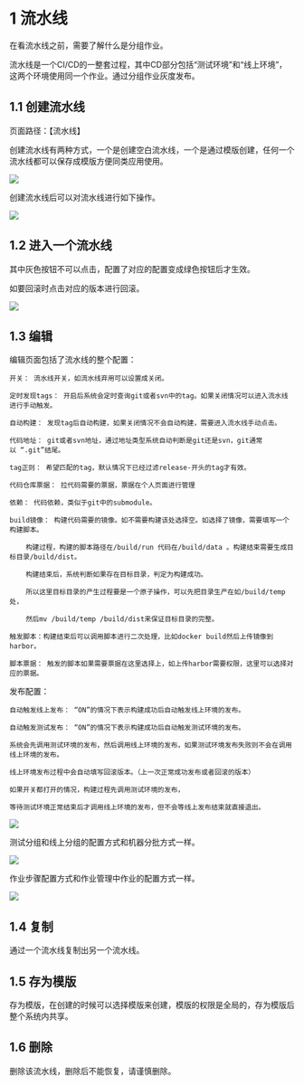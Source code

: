 # 1 流水线

在看流水线之前，需要了解什么是分组作业。

流水线是一个CI/CD的一整套过程，其中CD部分包括“测试环境”和“线上环境”，这两个环境使用同一个作业。通过分组作业灰度发布。

## 1.1 创建流水线

页面路径：【流水线】

创建流水线有两种方式，一个是创建空白流水线，一个是通过模版创建，任何一个流水线都可以保存成模版方便同类应用使用。

![](/attachments/20250706233938_wps91.jpg)

创建流水线后可以对流水线进行如下操作。

![](/attachments/20250706233938_wps92.jpg)

## 1.2 进入一个流水线

其中灰色按钮不可以点击，配置了对应的配置变成绿色按钮后才生效。

如要回滚时点击对应的版本进行回滚。

![](/attachments/20250706233938_wps93.png)

## 1.3 编辑

编辑页面包括了流水线的整个配置：

```
开关： 流水线开关，如流水线弃用可以设置成关闭。

定时发现tags： 开启后系统会定时查询git或者svn中的tag。如果关闭情况可以进入流水线进行手动触发。

自动构建： 发现tag后自动构建，如果关闭情况不会自动构建，需要进入流水线手动点击。

代码地址： git或者svn地址，通过地址类型系统自动判断是git还是svn，git通常以 “.git”结尾。

tag正则： 希望匹配的tag，默认情况下已经过滤release-开头的tag才有效。

代码仓库票据： 拉代码需要的票据，票据在个人页面进行管理

依赖： 代码依赖，类似于git中的submodule。

build镜像： 构建代码需要的镜像。如不需要构建该处选择空。如选择了镜像，需要填写一个构建脚本。

    构建过程，构建的脚本路径在/build/run 代码在/build/data 。构建结束需要生成目标目录/build/dist。

    构建结束后，系统判断如果存在目标目录，判定为构建成功。

    所以这里目标目录的产生过程要是一个原子操作，可以先把目录生产在如/build/temp处，

    然后mv /build/temp /build/dist来保证目标目录的完整。

触发脚本：构建结束后可以调用脚本进行二次处理，比如docker build然后上传镜像到harbor。

脚本票据： 触发的脚本如果需要票据在这里选择上，如上传harbor需要权限，这里可以选择对应的票据。
```

发布配置：

```
自动触发线上发布： “ON”的情况下表示构建成功后自动触发线上环境的发布。

自动触发测试发布： “ON”的情况下表示构建成功后自动触发测试环境的发布。

系统会先调用测试环境的发布，然后调用线上环境的发布，如果测试环境发布失败则不会在调用线上环境的发布。

线上环境发布过程中会自动填写回滚版本。（上一次正常成功发布或者回滚的版本）

如果开关都打开的情况，构建过程先调用测试环境的发布，

等待测试环境正常结束后才调用线上环境的发布，但不会等线上发布结束就直接退出。
```

![](/attachments/20250706233938_wps94.jpg)

测试分组和线上分组的配置方式和机器分批方式一样。

![](/attachments/20250706233938_wps95.jpg)

作业步骤配置方式和作业管理中作业的配置方式一样。

![](/attachments/20250706233938_wps96.jpg)

## 1.4 复制

通过一个流水线复制出另一个流水线。

## 1.5 存为模版

存为模版，在创建的时候可以选择模版来创建，模版的权限是全局的，存为模版后整个系统内共享。

## 1.6 删除

删除该流水线，删除后不能恢复，请谨慎删除。